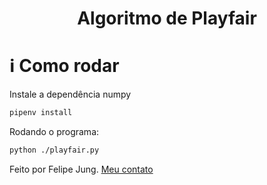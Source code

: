 <h1 align="center">
    Algoritmo de Playfair
</h1>

# :information_source: Como rodar

Instale a dependência numpy

```bash
pipenv install
```

Rodando o programa:

```bash
python ./playfair.py
```

Feito por Felipe Jung. <a href="https://www.linkedin.com/in/felipe-jung/">Meu contato</a>
